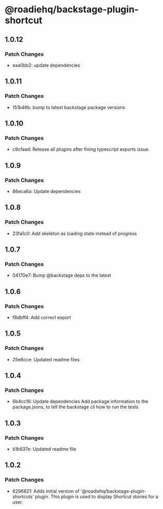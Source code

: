 # @roadiehq/backstage-plugin-shortcut

## 1.0.12

### Patch Changes

- eaa0bb2: update dependencies

## 1.0.11

### Patch Changes

- 151b46b: bump to latest backstage package versions

## 1.0.10

### Patch Changes

- c9cfaad: Release all plugins after fixing typescript exports issue.

## 1.0.9

### Patch Changes

- 86eca6a: Update dependencies

## 1.0.8

### Patch Changes

- 23fa1c0: Add skeleton as loading state instead of progress

## 1.0.7

### Patch Changes

- 04170e7: Bump @backstage deps to the latest

## 1.0.6

### Patch Changes

- f8dbff4: Add correct export

## 1.0.5

### Patch Changes

- 25e8cce: Updated readme files

## 1.0.4

### Patch Changes

- 6b4cc16: Update dependencies
  Add package information to the package.jsons, to tell the backstage cli how to run the tests

## 1.0.3

### Patch Changes

- b1b637e: Updated readme file

## 1.0.2

### Patch Changes

- 6296821: Adds initial version of '@roadiehq/backstage-plugin-shortcuts' plugin. This plugin is used to display Shortcut stories for a user.

